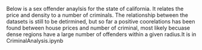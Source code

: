 Below is a sex offender anaylsis for the state of california. It relates the price and density to a number of criminals. The relationship between the datasets is still to be detirmined, but so far a positive coorelations has been found between house prices and number of criminal, most likely becuase dense regions have a large number of offenders within a given radius.It is in CriminalAnalysis.ipynb
